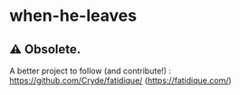 # when-he-leaves

## ⚠️ Obsolete.
A better project to follow (and contribute!) : https://github.com/Cryde/fatidique/ (https://fatidique.com/)
